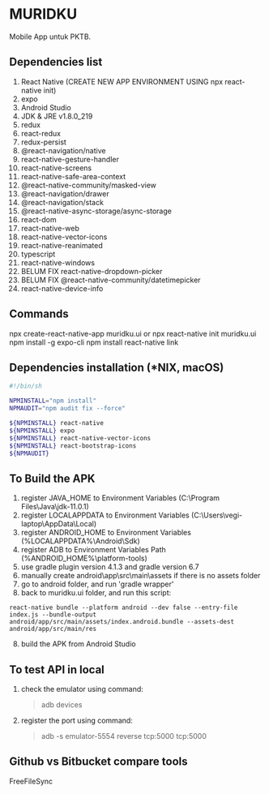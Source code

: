 # MURIDKU

Mobile App untuk PKTB.

## Dependencies list

1. React Native (CREATE NEW APP ENVIRONMENT USING npx react-native init)
2. expo
3. Android Studio
4. JDK & JRE v1.8.0_219
5. redux
6. react-redux
7. redux-persist
8. @react-navigation/native
9. react-native-gesture-handler
10. react-native-screens
11. react-native-safe-area-context
12. @react-native-community/masked-view
13. @react-navigation/drawer
14. @react-navigation/stack
15. @react-native-async-storage/async-storage
16. react-dom
17. react-native-web
18. react-native-vector-icons
19. react-native-reanimated
20. typescript
21. react-native-windows
22. BELUM FIX react-native-dropdown-picker
23. BELUM FIX @react-native-community/datetimepicker
24. react-native-device-info

## Commands

npx create-react-native-app muridku.ui or npx react-native init muridku.ui
npm install -g expo-cli
npm install
react-native link

## Dependencies installation (*NIX, macOS)

```sh
#!/bin/sh

NPMINSTALL="npm install"
NPMAUDIT="npm audit fix --force"

${NPMINSTALL} react-native
${NPMINSTALL} expo
${NPMINSTALL} react-native-vector-icons
${NPMINSTALL} react-bootstrap-icons
${NPMAUDIT}
```

## To Build the APK
1. register JAVA_HOME to Environment Variables (C:\Program Files\Java\jdk-11.0.1)
2. register LOCALAPPDATA to Environment Variables (C:\Users\vegi-laptop\AppData\Local)
3. register ANDROID_HOME to Environment Variables (%LOCALAPPDATA%\Android\Sdk)
4. register ADB to Environment Variables Path (%ANDROID_HOME%\platform-tools)
5. use gradle plugin version 4.1.3 and gradle version 6.7
6. manually create android\app\src\main\assets if there is no assets folder
7. go to android folder, and run 'gradle wrapper'
8. back to muridku.ui folder, and run this script:

```node
react-native bundle --platform android --dev false --entry-file index.js --bundle-output android/app/src/main/assets/index.android.bundle --assets-dest android/app/src/main/res
```

8. build the APK from Android Studio

## To test API in local
1. check the emulator using command:
	> adb devices
2. register the port using command:
	> adb -s emulator-5554 reverse tcp:5000 tcp:5000

## Github vs Bitbucket compare tools
FreeFileSync